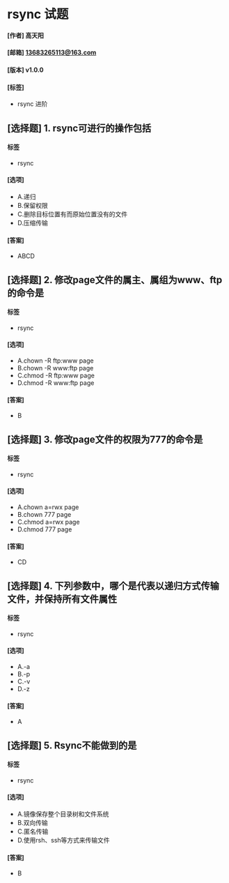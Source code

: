# rsync 试题
#### [作者] 高天阳
#### [邮箱] 13683265113@163.com
#### [版本] v1.0.0
#### [标签] 
* rsync 进阶

## [选择题] 1. rsync可进行的操作包括
#### 标签
* rsync

#### [选项]
* A.递归
* B.保留权限
* C.删除目标位置有而原始位置没有的文件
* D.压缩传输

#### [答案]
* ABCD

## [选择题] 2. 修改page文件的属主、属组为www、ftp的命令是
#### 标签
* rsync

#### [选项]
* A.chown -R ftp:www page
* B.chown -R www:ftp page
* C.chmod -R ftp:www page
* D.chmod -R www:ftp page

#### [答案]
* B

## [选择题] 3. 修改page文件的权限为777的命令是
#### 标签
* rsync

#### [选项]
* A.chown a=rwx page
* B.chown 777 page
* C.chmod a=rwx page
* D.chmod 777 page

#### [答案]
* CD


## [选择题] 4. 下列参数中，哪个是代表以递归方式传输文件，并保持所有文件属性
#### 标签
* rsync

#### [选项]
* A.-a
* B.-p
* C.-v
* D.-z

#### [答案]
* A


## [选择题] 5. Rsync不能做到的是
#### 标签
* rsync

#### [选项]
* A.镜像保存整个目录树和文件系统
* B.双向传输
* C.匿名传输
* D.使用rsh、ssh等方式来传输文件

#### [答案]
* B